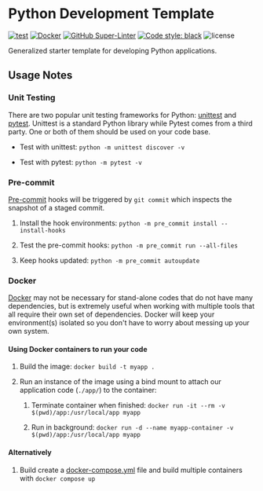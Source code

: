 # Python Development Template

[![test](https://github.com/geocoug/python-app-template/actions/workflows/test.yml/badge.svg)](https://github.com/geocoug/python-app-template/actions/workflows/test.yml)
[![Docker](https://github.com/geocoug/python-app-template/workflows/docker%20build/badge.svg)](https://github.com/geocoug/python-app-template/actions/workflows/docker-build.yml)
[![GitHub Super-Linter](https://github.com/geocoug/python-app-template/workflows/lint%20code%20base/badge.svg)](https://github.com/geocoug/python-app-template/actions/workflows/linter.yml)
[![Code style: black](https://img.shields.io/badge/code%20style-black-000000.svg)](https://github.com/psf/black)
![license](https://img.shields.io/github/license/geocoug/python-app-template)

Generalized starter template for developing Python applications.

## Usage Notes

### Unit Testing

There are two popular unit testing frameworks for Python: [unittest](https://docs.python.org/3/library/unittest.html) and [pytest](https://docs.pytest.org). Unittest is a standard Python library while Pytest comes from a third party. One or both of them should be used on your code base.

- Test with unittest: `python -m unittest discover -v`

- Test with pytest: `python -m pytest -v`

### Pre-commit

[Pre-commit](https://pre-commit.com/) hooks will be triggered by `git commit` which inspects the snapshot of a staged commit.

1. Install the hook environments: `python -m pre_commit install --install-hooks`

1. Test the pre-commit hooks: `python -m pre_commit run --all-files`

1. Keep hooks updated: `python -m pre_commit autoupdate`

### Docker

[Docker](https://www.docker.com/) may not be necessary for stand-alone codes that do not have many dependencies, but is extremely useful when working with multiple tools that all require their own set of dependencies. Docker will keep your environment(s) isolated so you don't have to worry about messing up your own system.

#### Using Docker containers to run your code

1. Build the image: `docker build -t myapp .`

1. Run an instance of the image using a bind mount to attach our application code (`./app/`) to the container:

   1. Terminate container when finished: `docker run -it --rm -v $(pwd)/app:/usr/local/app myapp`

   1. Run in background: `docker run -d --name myapp-container -v $(pwd)/app:/usr/local/app myapp`

#### Alternatively

1. Build create a [docker-compose.yml](docker-compose.yml) file and build multiple containers with `docker compose up`
